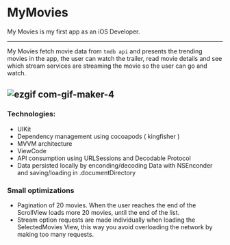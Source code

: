 # MyMovies

My Movies is my first app as an iOS Developer. 
***
My Movies fetch movie data from `tmdb api` and presents the trending movies in the app, the user can watch the trailer, read movie details and see which stream services are streaming the movie so the user can go and watch.

![ezgif com-gif-maker-4](https://user-images.githubusercontent.com/3867413/177428443-d8a51c4f-8b14-4bc9-bc4e-5cd39a2f9a07.gif)
---
### Technologies:
- UIKit
- Dependency management using cocoapods ( kingfisher )
- MVVM architecture
- ViewCode
- API consumption using URLSessions and Decodable Protocol
- Data persisted locally by enconding/decoding Data with NSEnconder and saving/loading in .documentDirectory

### Small optimizations
- Pagination of 20 movies. When the user reaches the end of the ScrollView loads more 20 movies, until the end of the list.
- Stream option requests are made individually when loading the SelectedMovies View, this way you avoid overloading the network by making too many requests.
